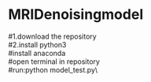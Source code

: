 # MRIDenoisingmodel
#1.download the repository\
#2.install python3\
#install anaconda\
#open terminal in repository\
#run:python model_test.py\
